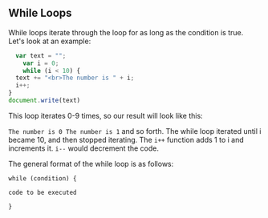## While Loops

While loops iterate through the loop for as long as the condition is true. Let's look at an example:

``` javascript
  var text = "";
	var i = 0;
	while (i < 10) {
  text += "<br>The number is " + i;
  i++;
}
document.write(text)
```

This loop iterates 0-9 times, so our result will look like this: 

`The number is 0
The number is 1` and so forth. The while loop iterated until i became 10, and then stopped iterating. The `i++` function adds 1 to i and increments it. `i--` would decrement the code. 

The general format of the while loop is as follows: 

`while (condition) {`

`code to be executed`

`}`

